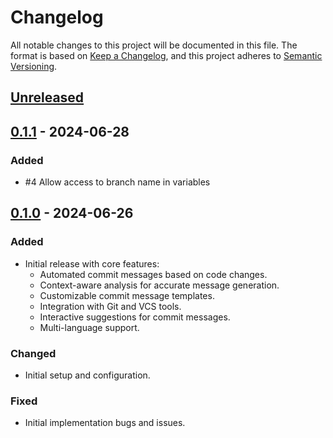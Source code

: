 <!-- Keep a Changelog guide -> https://keepachangelog.com -->

# Changelog

All notable changes to this project will be documented in this file.
The format is based on [Keep a Changelog](https://keepachangelog.com/en/1.0.0/), and this project adheres to [Semantic Versioning](https://semver.org/spec/v2.0.0.html).

## [Unreleased]

## [0.1.1] - 2024-06-28

### Added

- #4 Allow access to branch name in variables

## [0.1.0] - 2024-06-26

### Added

- Initial release with core features:
  - Automated commit messages based on code changes.
  - Context-aware analysis for accurate message generation.
  - Customizable commit message templates.
  - Integration with Git and VCS tools.
  - Interactive suggestions for commit messages.
  - Multi-language support.

### Changed

- Initial setup and configuration.

### Fixed

- Initial implementation bugs and issues.

[Unreleased]: https://github.com/itishermann/ollama-commit-summarizer/compare/v0.1.1...HEAD
[0.1.1]: https://github.com/itishermann/ollama-commit-summarizer/releases/tag/v0.1.1
[0.1.0]: https://github.com/itishermann/ollama-commit-summarizer/releases/tag/v0.1.0
